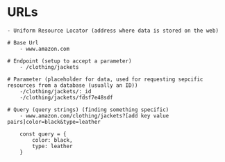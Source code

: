 # URLs
    - Uniform Resource Locator (address where data is stored on the web)

    # Base Url
        - www.amazon.com
    
    # Endpoint (setup to accept a parameter)
        - /clothing/jackets

    # Parameter (placeholder for data, used for requesting sepcific resources from a database (usually an ID))
        -/clothing/jackets/:_id
        -/clothing/jackets/fdsf7e48sdf
    
    # Query (query strings) (finding something specific)
        - www.amazon.com/clothing/jackets?[add key value pairs]color=black&type=leather

        const query = {
            color: black, 
            type: leather
        }

